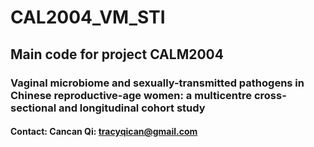 # CAL2004_VM_STI

## Main code for project CALM2004 <br>
### Vaginal microbiome and sexually-transmitted pathogens in Chinese reproductive-age women: a multicentre cross-sectional and longitudinal cohort study

#### Contact: Cancan Qi: tracyqican@gmail.com
